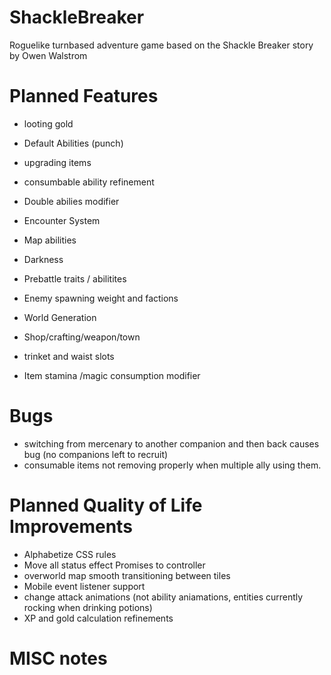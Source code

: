 # ShackleBreaker
Roguelike turnbased adventure game based on the Shackle Breaker story by Owen Walstrom

# Planned Features
* looting gold
* Default Abilities (punch)
* upgrading items
* consumbable ability refinement
* Double abilies modifier

* Encounter System
* Map abilities
* Darkness
* Prebattle traits / abilitites
* Enemy spawning weight and factions
* World Generation
* Shop/crafting/weapon/town
* trinket and waist slots
* Item stamina /magic consumption modifier


# Bugs
* switching from mercenary to another companion and then back causes bug (no companions left to recruit)
* consumable items not removing properly when multiple ally using them.

# Planned Quality of Life Improvements
* Alphabetize CSS rules
* Move all status effect Promises to controller
* overworld map smooth transitioning between tiles
* Mobile event listener support
* change attack animations (not ability aniamations, entities currently rocking when drinking potions)
* XP and gold calculation refinements

# MISC notes
